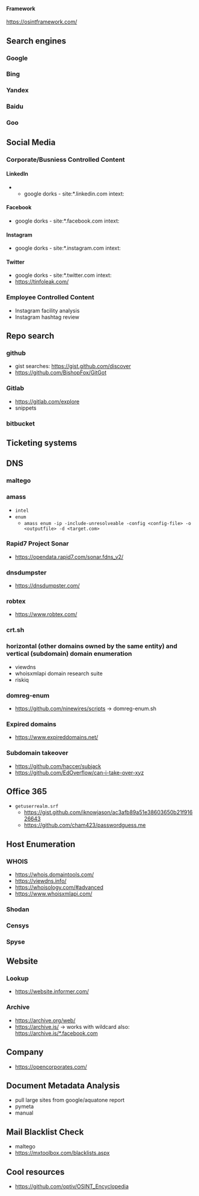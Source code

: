 #### Framework
https://osintframework.com/

## Search engines
### Google
### Bing
### Yandex 
### Baidu 
### Goo

## Social Media
### Corporate/Busniess Controlled Content
#### LinkedIn
- - google dorks - site:*.linkedin.com intext:<keyword>
#### Facebook
- google dorks - site:*.facebook.com intext:<keyword>
#### Instagram
- google dorks - site:*.instagram.com intext:<keyword>
#### Twitter
- google dorks - site:*.twitter.com intext:<keyword>
- https://tinfoleak.com/

### Employee Controlled Content
- Instagram facility analysis
- Instagram hashtag review

## Repo search
### github
- gist searches: https://gist.github.com/discover
- https://github.com/BishopFox/GitGot

### Gitlab
- https://gitlab.com/explore
- snippets

### bitbucket


## Ticketing systems


## DNS
### maltego

### amass
- `intel`
- `enum`
    - `amass enum -ip -include-unresolveable -config <config-file> -o <outputfile> -d <target.com>`

### Rapid7 Project Sonar
- https://opendata.rapid7.com/sonar.fdns_v2/
### dnsdumpster
- https://dnsdumpster.com/

### robtex
- https://www.robtex.com/

### crt.sh

### horizontal (other domains owned by the same entity) and vertical (subdomain) domain enumeration
- viewdns
- whoisxmlapi domain research suite
- riskiq

### domreg-enum
- https://github.com/ninewires/scripts -> domreg-enum.sh

### Expired domains
- https://www.expireddomains.net/

### Subdomain takeover
- https://github.com/haccer/subjack
- https://github.com/EdOverflow/can-i-take-over-xyz

## Office 365
- `getuserrealm.srf`
    - https://gist.github.com/iknowjason/ac3afb89a51e38603650b21f91626643
    - https://github.com/cham423/passwordguess.me 

## Host Enumeration
### WHOIS
- https://whois.domaintools.com/
- https://viewdns.info/
- https://whoisology.com/#advanced
- https://www.whoisxmlapi.com/

### Shodan
### Censys
### Spyse

## Website
### Lookup
- https://website.informer.com/
### Archive
- https://archive.org/web/
- https://archive.is/ -> works with wildcard also: https://archive.is/*.facebook.com

## Company
- https://opencorporates.com/

## Document Metadata Analysis
- pull large sites from google/aquatone report
- pymeta
- manual

## Mail Blacklist Check
- maltego
- https://mxtoolbox.com/blacklists.aspx



## Cool resources
- https://github.com/optiv/OSINT_Encyclopedia